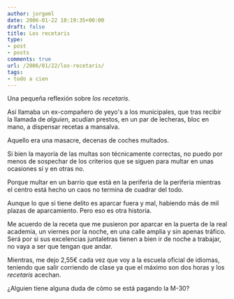 ```yaml
---
author: jorgeml
date: 2006-01-22 18:19:35+00:00
draft: false
title: Los recetaris
type: 
- post
- posts
comments: true
url: /2006/01/22/los-recetaris/
tags:
- todo a cien
---
```


Una pequeña reflexión sobre _los recetaris_.

Así llamaba un ex-compañero de yeyo's a los municipales, que tras recibir la llamada de _alguien_, acudían prestos, en un par de lecheras, bloc en mano, a dispensar recetas a mansalva.

Aquello era una masacre, decenas de coches multados.

Si bien la mayoría de las multas son técnicamente correctas, no puedo por menos de sospechar de los criterios que se siguen para multar en unas ocasiones sí y en otras no.

Porque multar en un barrio que está en la periferia de la periferia mientras el centro está hecho un caos no termina de cuadrar del todo.

Aunque lo que si tiene delito es aparcar fuera y mal, habiendo más de mil plazas de aparcamiento. Pero eso es otra historia.

Me acuerdo de la receta que me pusieron por aparcar en la puerta de la real academia, un viernes por la noche, en una calle amplia y sin apenas tráfico. Será por si sus excelencias juntaletras tienen a bien ir de noche a trabajar, no vaya a ser que tengan que andar.

Mientras, me dejo 2,55€ cada vez que voy a la escuela oficial de idiomas, teniendo que salir corriendo de clase ya que el máximo son dos horas y los _recetaris_ acechan.

¿Alguien tiene alguna duda de cómo se está pagando la M-30?
